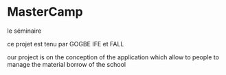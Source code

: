 # MasterCamp
le séminaire

ce projet est tenu par GOGBE IFE et FALL

our project is on the conception of the application which allow to people to manage the material borrow of the school
